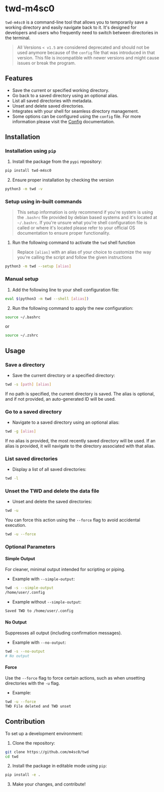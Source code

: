 # twd-m4sc0

`twd-m4sc0` is a command-line tool that allows you to temporarily save a working directory and easily navigate back to it. It's designed for developers and users who frequently need to switch between directories in the terminal.

> All Versions `< v1.5` are considered deprecated and should not be used anymore because of the `config` file that was introduced in that version. This file is incompatible with newer versions and might cause issues or break the program.

## Features

- Save the current or specified working directory.
- Go back to a saved directory using an optional alias.
- List all saved directories with metadata.
- Unset and delete saved directories.
- Integrates with your shell for seamless directory management.
- Some options can be configured using the `config` file. For more information please visit the [Config](CONFIG.md) documentation.

## Installation

### Installation using `pip`

1. Install the package from the `pypi` repository:

```bash
pip install twd-m4sc0
```

2. Ensure proper installation by checking the version

```bash
python3 -m twd -v
```

### Setup using in-built commands

> This setup information is only recommend if you're system is using the `.bashrc` file provided by debian based systems and it's located at `~/.bashrc`. If you're unsure what you're shell configuration file is called or where it's located please refer to your official OS documentation to ensure proper functionality.

1. Run the following command to activate the `twd` shell function

> Replace `[alias]` with an alias of your choice to customize the way you're calling the script and follow the given instructions

```bash
python3 -m twd --setup [alias]
```

### Manual setup

1. Add the following line to your shell configuration file:

```bash
eval $(python3 -m twd --shell [alias])
```

2. Run the following command to apply the new configuration:

```bash
source ~/.bashrc
```

or

```bash
source ~/.zshrc
```

## Usage

### Save a directory

- Save the current directory or a specified directory:

```bash
twd -s [path] [alias]
```

If no path is specified, the current directory is saved. The alias is optional, and if not provided, an auto-generated ID will be used.

### Go to a saved directory

- Navigate to a saved directory using an optional alias:

```bash
twd -g [alias]
```

If no alias is provided, the most recently saved directory will be used. If an alias is provided, it will navigate to the directory associated with that alias.

### List saved directories

- Display a list of all saved directories:

```bash
twd -l
```

### Unset the TWD and delete the data file

- Unset and delete the saved directories:

```bash
twd -u
```

You can force this action using the `--force` flag to avoid accidental execution.

```bash
twd -u --force
```

### Optional Parameters

#### Simple Output

For cleaner, minimal output intended for scripting or piping.

- Example with `--simple-output`:

```bash
twd -s --simple-output
/home/user/.config
```

- Example without `--simple-output`:

```bash
Saved TWD to /home/user/.config
```

#### No Output

Suppresses all output (including confirmation messages).

- Example with `--no-output`:

```bash
twd -s --no-output
# No output
```

#### Force

Use the `--force` flag to force certain actions, such as when unsetting directories with the `-u` flag.

- Example:

```bash
twd -u --force
TWD File deleted and TWD unset
```

## Contribution

To set up a development environment:

1. Clone the repository:

```bash
git clone https://github.com/m4sc0/twd
cd twd
```

2. Install the package in editable mode using `pip`:

```bash
pip install -e .
```

3. Make your changes, and contribute!
